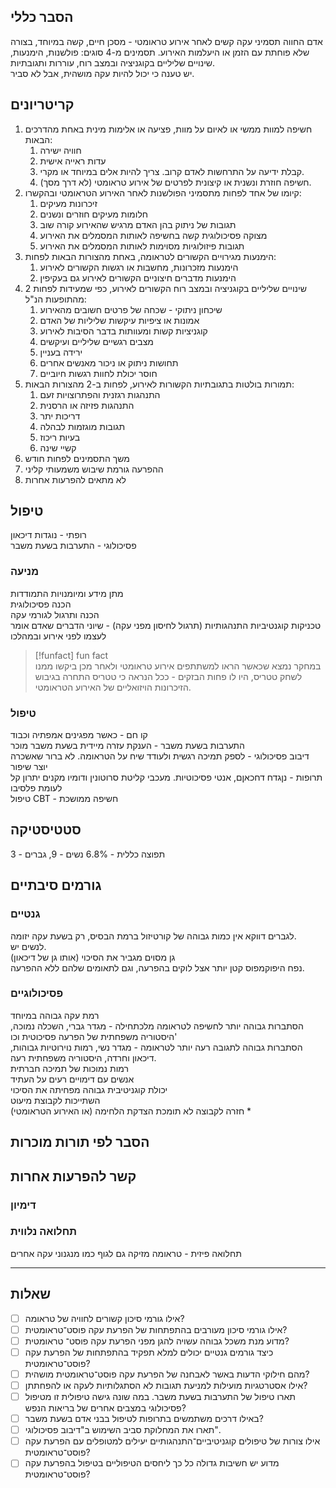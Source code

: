 ## הסבר כללי 
אדם החווה תסמיני עקה קשים לאחר אירוע טראומטי - מסכן חיים, קשה במיוחד, בצורה שלא פוחתת עם הזמן או היעלמות האירוע. תסמינים מ-4 סוגים: פולשנות, הימנעות, שינויים שליליים בקוגניציה ובמצב רוח, עוררות ותגובתיות.  
יש טענה כי יכול להיות עקה מושהית, אבל לא סביר.
## קריטריונים
1. חשיפה למוות ממשי או לאיום על מוות, פציעה או אלימות מינית באחת מהדרכים הבאות:
	1. חוויה ישירה
	2. עדות ראייה אישית
	3. קבלת ידיעה על התרחשות לאדם קרוב. צריך להיות אלים במיוחד או מקרי.
	4. חשיפה חוזרת ונשנית או קיצונית לפרטים של אירוע טראומטי (לא דרך מסך).
2. קיומו של אחד לפחות מתסמיני הפולשנות לאחר האירוע הטראומטי ובהקשרו:
	1. זיכרונות מעיקים
	2. חלומות מעיקים חוזרים ונשנים
	3. תגובות של ניתוק בהן האדם מרגיש שהאירוע קורה שוב
	4. מצוקה פסיכולוגית קשה בחשיפה לאותות המסמלים את האירוע
	5. תגובות פיזולוגיות מסוימות לאותות המסמלים את האירוע
3. הימנעות מגירויים הקשורים לטראומה, באחת מהצורות הבאות לפחות:
	1. הימנעות מזכרונות, מחשבות או רגשות הקשורים לאירוע
	2. הימנעות מדברים חיצוניים הקשורים לאירוע גם בעקיפין
4. שינויים שליליים בקוגניציה ובמצב רוח הקשורים לאירוע, כפי שמעידות לפחות 2 מהתופעות הנ"ל:
	1. שיכחון ניתוקי - שכחה של פרטים חשובים מהאירוע
	2. אמונות או ציפיות עיקשות שליליות של האדם
	3. קוגניציות קשות ומעוותות בדבר הסיבות לאירוע
	4. מצבים רגשיים שליליים ועיקשים
	5. ירידה בעניין
	6. תחושות ניתוק או ניכור מאנשים אחרים
	7. חוסר יכולת לחוות רגשות חיוביים
5. תמורות בולטות בתגובתיות הקשורות לאירוע, לפחות ב-2 מהצורות הבאות:
	1. התנהגות רגזנית והפתרוצויות זעם
	2. התנהגות פזיזה או הרסנית
	3. דריכות יתר
	4. תגובות מוגזמות לבהלה
	5. בעיות ריכוז
	6. קשיי שינה
6. משך התסמינים לפחות חודש
8. ההפרעה גורמת שיבוש משמעותי קליני
9. לא מתאים להפרעות אחרות
## טיפול
רופתי - נוגדות דיכאון  
פסיכולוגי - התערבות בשעת משבר
### מניעה  
מתן מידע ומיומנויות התמודדות  
הכנה פסיכולוגית  
הכנה ותרגול לגורמי עקה  
טכניקות קוגנטיביות התנהגותיות (תרגול לחיסון מפני עקה) - שיוני הדברים שאדם אומר לעצמו לפני אירוע ובמהלכו  
>[!funfact] fun fact  
>במחקר נמצא שכאשר הראו למשתתפים אירוע טראומטי ולאחר מכן ביקשו ממנו לשחק טטריס, היו לו פחות הבזקים - ככל הנראה כי טטריס התחרה בגיבוש הזיכרונות הויזואליים של האירוע הטראומטי.
### טיפול  
קו חם - כאשר מפגינים אמפתיה וכבוד  
התערבות בשעת משבר - הענקת עזרה מיידית בשעת משבר מוכר  
דיבוב פסיכולוגי - לספק תמיכה רגשית ולעודד שיח על הטראומה. לא ברור שאשכרה יוצר שיפור  
תרופות - נןגדח דחכאןם, אנטי פסיכוטיות. מעכבי קליטת סרוטונין ודומיו מקנים יתרון קל לעומת פלסיבו  
טיפול CBT - חשיפה ממושכת  
## סטטיסטיקה  
תפוצה כללית -  6.8%
נשים - 9, גברים - 3
## גורמים סיבתיים  
### גנטיים  
לגברים דווקא אין כמות גבוהה של קורטיזול ברמת הבסיס, רק בשעת עקה יזומה.  
לנשים יש.  
גן מסוים מגביר את הסיכוי (אותו גן של דיכאון)  
נפח היפוקמפוס קטן יותר אצל לוקים בהפרעה, וגם לתאומים שלהם ללא ההפרעה.  
### פסיכולוגיים  
רמת עקה גבוהה במיוחד  
הסתברות גבוהה יותר לחשיפה לטראומה מלכתחילה - מגדר גברי, השכלה נמוכה, היסטוריה משפחתית של הפרעה פסיכוטית וכו'  
הסתברות גבוהה לתגובה רעה יותר לטראומה - מגדר נשי, רמות נוירוטיות גבוהות, דיכאון וחרדה, היסטוריה משפחתית רעה.  
רמות נמוכות של תמיכה חברתית  
אנשים עם דימויים רעים על העתיד  
יכולת קוגניטיבית גבוהה מפחיתה את הסיכוי  
השתייכות לקבוצת מיעוט  
חזרה לקבוצה לא תומכת
הצדקת הלחימה (או האירוע הטראומטי)
* 
## הסבר לפי תורות מוכרות


## קשר להפרעות אחרות

### דימיון
### תחלואה נלווית
תחלואה פיזית - טראומה מזיקה גם לגוף כמו מנגנוני עקה אחרים
___
## שאלות
- [ ] אילו גורמי סיכון קשורים לחוויה של טראומה?
- [ ] אילו גורמי סיכון מעורבים בהתפתחות של הפרעת עקה פוסט־טראומטית?
- [ ] מדוע מנת משכל גבוהה עשויה להגן מפני הפרעת עקה פוסט־ טראומטית?
- [ ] כיצד גורמים גנטיים יכולים למלא תפקיד בהתפתחות של הפרעת עקה פוסט־טראומטית?
- [ ] מהם חילוקי הדעות באשר לאבחנה של הפרעת עקה פוסט־טראומטית מושהית?
- [ ] אילו אסטרטגיות מועילות למניעת תגובות לא הסתגלותיות לעקה או להפחתתן?
- [ ] תארו טיפול של התערבות בשעת משבר. במה שונה גישה טיפולית זו מטיפול פסיכולוגי במצבים אחרים של בריאות הנפש? 
- [ ] באילו דרכים משתמשים בתרופות לטיפול בבני אדם בשעת משבר?
- [ ] תארו את המחלוקת סביב השימוש ב"דיבוב פסיכולוגי".
- [ ] אילו צורות של טיפולים קוגניטיביים־התנהגותיים יעילים למטופלים עם הפרעת עקה פוסט־טראומטית?
- [ ] מדוע יש חשיבות גדולה כל כך ליחסים הטיפוליים בטיפול בהפרעת עקה פוסט־טראומטית?
